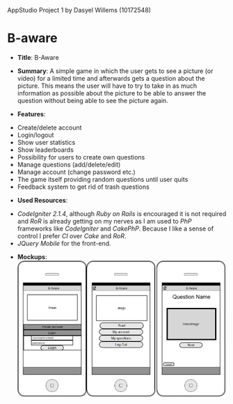 AppStudio Project 1 by Dasyel Willems (10172548)

# B-aware #

+   __Title__:     B-Aware

+   __Summary__:   A simple game in which the user gets to see a picture (or video) for a limited time and afterwards 
gets a question about the picture. This means the user will have to try to take in as much information as 
possible about the picture to be able to answer the question without being able to see the picture again.

+   __Features__:   
 -  Create/delete account
 -  Login/logout
 -  Show user statistics
 -  Show leaderboards
 -  Possibility for users to create own questions
 -  Manage questions (add/delete/edit)
 -  Manage account (change password etc.)
 -  The game itself providing random questions until user quits
 -  Feedback system to get rid of trash questions
 
+   __Used Resources__: 
 -  *CodeIgniter 2.1.4*, although *Ruby on Rails* is encouraged it is not required and *RoR* is already getting on my nerves 
 as I am used to *PhP* frameworks like *CodeIgniter* and *CakePhP*. Because I like a sense of control I prefer *CI*
 over *Cake* and *RoR*.
 -  *JQuery Mobile* for the front-end.
 
+   __Mockups__:
![mockups.PNG](/mockups.png "Mockups of some screens")


